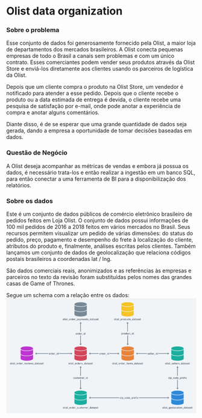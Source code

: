 # Olist data organization

### Sobre o problema
Esse conjunto de dados foi generosamente fornecido pela Olist, a maior loja de 
departamentos dos mercados brasileiros. A Olist conecta pequenas empresas de
todo o Brasil a canais sem problemas e com um único contrato. Esses 
comerciantes podem vender seus produtos através da Olist Store e enviá-los
diretamente aos clientes usando os parceiros de logística da Olist.

Depois que um cliente compra o produto na Olist Store, um vendedor é notificado 
para atender a esse pedido. Depois que o cliente recebe o produto ou a data 
estimada de entrega é devida, o cliente recebe uma pesquisa de satisfação por 
e-mail, onde pode anotar a experiência de compra e anotar alguns comentários.

Diante disso, é de se esperar que uma grande quantidade de dados seja gerada,
dando a empresa a oportunidade de tomar decisões baseadas em dados. 

### Questão de Negócio
A Olist deseja acompanhar as métricas de vendas e embora já possua os dados, é 
necessário trata-los e então realizar a ingestão em um banco SQL, para então 
conectar a uma ferramenta de BI para a disponibilização dos relatórios.

### Sobre os dados
Este é um conjunto de dados públicos de comércio eletrônico brasileiro de 
pedidos feitos em Loja Olist. O conjunto de dados possui informações de 100 mil 
pedidos de 2016 a 2018 feitos em vários mercados no Brasil. Seus recursos 
permitem visualizar um pedido de várias dimensões: do status do pedido, preço, 
pagamento e desempenho do frete à localização do cliente, atributos do produto 
e, finalmente, análises escritas pelos clientes. Também lançamos um conjunto de 
dados de geolocalização que relaciona códigos postais brasileiros a coordenadas
lat / lng.

São dados comerciais reais, anonimizados e as referências às empresas e 
parceiros no texto da revisão foram substituídas pelos nomes das grandes casas 
de Game of Thrones.

Segue um schema com a relação entre os dados:
<br>
![schema](images/schema.png)